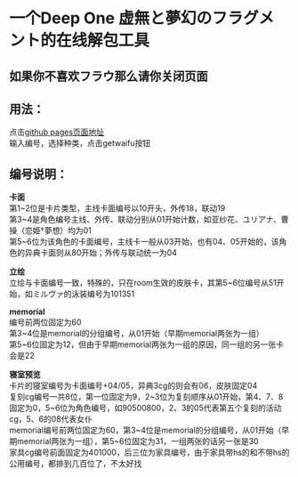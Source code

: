 # 一个Deep One 虚無と夢幻のフラグメント的在线解包工具

## 如果你不喜欢フラウ那么请你关闭页面

## 用法：  
点击[github pages页面地址](https://lisanjin.github.io/GetWaifu/)  
输入编号，选择种类，点击getwaifu按钮

## 编号说明：  

**卡面**  
第1\~2位是卡片类型，主线卡面编号以10开头，外传18，联动19  
第3\~4是角色编号主线、外传、联动分别从01开始计数，如亚纱花、ユリアナ、曹操（恋姫†夢想）均为01  
第5\~6位为该角色的卡面编号，主线卡一般从03开始，也有04、05开始的，该角色的异典卡面则从80开始；外传与联动统一为04  

**立绘**  
立绘与卡面编号一致，特殊的，只在room生效的皮肤卡，其第5~6位编号从51开始，如ミルヴァ的泳装编号为101351  

**memorial**  
编号前两位固定为60  
第3\~4位是memorial的分组编号，从01开始（早期memorial两张为一组）  
第5\~6位固定为12，但由于早期memorial两张为一组的原因，同一组的另一张卡会是22  

**寝室预览**  
卡片的寝室编号为卡面编号+04/05，异典3cg的则会有06，皮肤固定04  
复刻cg编号一共8位，第一位固定为9，2\~3位为复刻顺序从01开始，第4、7、8固定为0，5\~6位为角色编号，如90500800，2、3的05代表第五个复刻的活动cg，5、6的08代表女仆  
memorial编号前两位固定为60，第3\~4位是memorial的分组编号，从01开始（早期memorial两张为一组），第5\~6位固定为31，一组两张的话另一张是30  
家具cg编号前面固定为401000，后三位为家具编号，由于家具带hs的和不带hs的公用编号，都排到几百位了，不太好找  

